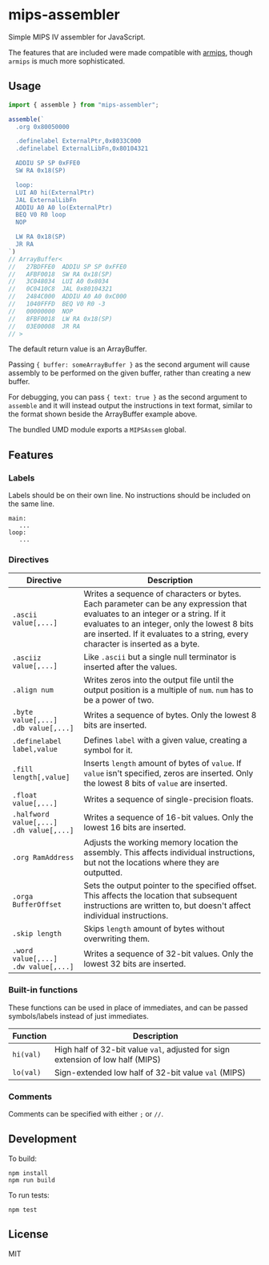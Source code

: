 mips-assembler
==============

Simple MIPS IV assembler for JavaScript.

The features that are included were made compatible with [armips](https://github.com/Kingcom/armips), though `armips` is much more sophisticated.

Usage
-----

```javascript
import { assemble } from "mips-assembler";

assemble(`
  .org 0x80050000

  .definelabel ExternalPtr,0x8033C000
  .definelabel ExternalLibFn,0x80104321

  ADDIU SP SP 0xFFE0
  SW RA 0x18(SP)

  loop:
  LUI A0 hi(ExternalPtr)
  JAL ExternalLibFn
  ADDIU A0 A0 lo(ExternalPtr)
  BEQ V0 R0 loop
  NOP

  LW RA 0x18(SP)
  JR RA
`)
// ArrayBuffer<
//   27BDFFE0  ADDIU SP SP 0xFFE0
//   AFBF0018  SW RA 0x18(SP)
//   3C048034  LUI A0 0x8034
//   0C0410C8  JAL 0x80104321
//   2484C000  ADDIU A0 A0 0xC000
//   1040FFFD  BEQ V0 R0 -3
//   00000000  NOP
//   8FBF0018  LW RA 0x18(SP)
//   03E00008  JR RA
// >
```

The default return value is an ArrayBuffer.

Passing `{ buffer: someArrayBuffer }` as the second argument will cause assembly to be performed on the given buffer, rather than creating a new buffer.

For debugging, you can pass `{ text: true }` as the second argument to `assemble` and it will instead output the instructions in text format, similar to the format shown beside the ArrayBuffer example above.

The bundled UMD module exports a `MIPSAssem` global.

Features
--------

### Labels

Labels should be on their own line. No instructions should be included on the same line.

```
main:
   ...
loop:
   ...
```

### Directives

| Directive | Description |
|-----------|-------------|
| `.ascii value[,...]` | Writes a sequence of characters or bytes. Each parameter can be any expression that evaluates to an integer or a string. If it evaluates to an integer, only the lowest 8 bits are inserted. If it evaluates to a string, every character is inserted as a byte. |
| `.asciiz value[,...]` | Like `.ascii` but a single null terminator is inserted after the values. |
| `.align num` | Writes zeros into the output file until the output position is a multiple of `num`. `num` has to be a power of two. |
| `.byte value[,...]`<br/>`.db value[,...]` | Writes a sequence of bytes. Only the lowest 8 bits are inserted. |
| `.definelabel label,value` | Defines `label` with a given value, creating a symbol for it. |
| `.fill length[,value]` | Inserts `length` amount of bytes of `value`. If `value` isn't specified, zeros are inserted. Only the lowest 8 bits of `value` are inserted. |
| `.float value[,...]` | Writes a sequence of single-precision floats. |
| `.halfword value[,...]`<br/>`.dh value[,...]` | Writes a sequence of 16-bit values. Only the lowest 16 bits are inserted. |
| `.org RamAddress` | Adjusts the working memory location the assembly. This affects individual instructions, but not the locations where they are outputted. |
| `.orga BufferOffset` | Sets the output pointer to the specified offset. This affects the location that subsequent instructions are written to, but doesn't affect individual instructions. |
| `.skip length` | Skips `length` amount of bytes without overwriting them. |
| `.word value[,...]`<br/>`.dw value[,...]` | Writes a sequence of 32-bit values. Only the lowest 32 bits are inserted. |

### Built-in functions

These functions can be used in place of immediates, and can be passed symbols/labels instead of just immediates.

| Function | Description |
|----------|-------------|
| `hi(val)` | High half of 32-bit value `val`, adjusted for sign extension of low half (MIPS) |
| `lo(val)` | Sign-extended low half of 32-bit value `val` (MIPS) |

### Comments

Comments can be specified with either `;` or `//`.

Development
-----------

To build:
```
npm install
npm run build
```

To run tests:
```
npm test
```

License
-------

MIT